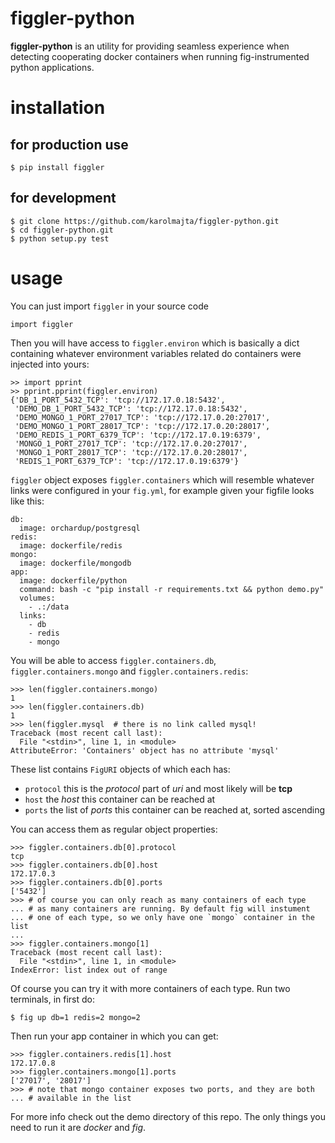 figgler-python
==============

**figgler-python** is an utility for providing seamless experience
when detecting cooperating docker containers when running fig-instrumented
python applications.

# installation

## for production use

    $ pip install figgler

## for development

    $ git clone https://github.com/karolmajta/figgler-python.git
    $ cd figgler-python.git
    $ python setup.py test

# usage

You can just import `figgler` in your source code

    import figgler

Then you will have access to `figgler.environ` which is basically
a dict containing whatever environment variables related do containers
were injected into yours:

    >> import pprint
    >> pprint.pprint(figgler.environ)
    {'DB_1_PORT_5432_TCP': 'tcp://172.17.0.18:5432',
     'DEMO_DB_1_PORT_5432_TCP': 'tcp://172.17.0.18:5432',
     'DEMO_MONGO_1_PORT_27017_TCP': 'tcp://172.17.0.20:27017',
     'DEMO_MONGO_1_PORT_28017_TCP': 'tcp://172.17.0.20:28017',
     'DEMO_REDIS_1_PORT_6379_TCP': 'tcp://172.17.0.19:6379',
     'MONGO_1_PORT_27017_TCP': 'tcp://172.17.0.20:27017',
     'MONGO_1_PORT_28017_TCP': 'tcp://172.17.0.20:28017',
     'REDIS_1_PORT_6379_TCP': 'tcp://172.17.0.19:6379'}

`figgler` object exposes `figgler.containers` which will resemble
whatever links were configured in your `fig.yml`, for example
given your figfile looks like this:

    db:
      image: orchardup/postgresql
    redis:
      image: dockerfile/redis
    mongo:
      image: dockerfile/mongodb
    app:
      image: dockerfile/python
      command: bash -c "pip install -r requirements.txt && python demo.py"
      volumes:
        - .:/data
      links:
        - db
        - redis
        - mongo

You will be able to access `figgler.containers.db`, `figgler.containers.mongo`
and `figgler.containers.redis`:

    >>> len(figgler.containers.mongo)
    1
    >>> len(figgler.containers.db)
    1
    >>> len(figgler.mysql  # there is no link called mysql!
    Traceback (most recent call last):
      File "<stdin>", line 1, in <module>
    AttributeError: 'Containers' object has no attribute 'mysql'

These list contains `FigURI` objects of which each has:

  - `protocol` this is the *protocol* part of *uri* and most likely will
     be **tcp**
  - `host` the *host* this container can be reached at
  - `ports` the list of *ports* this container can be reached at, sorted ascending

You can access them as regular object properties:

    >>> figgler.containers.db[0].protocol
    tcp
    >>> figgler.containers.db[0].host
    172.17.0.3
    >>> figgler.containers.db[0].ports
    ['5432']
    >>> # of course you can only reach as many containers of each type 
    ... # as many containers are running. By default fig will instument
    ... # one of each type, so we only have one `mongo` container in the list
    ...
    >>> figgler.containers.mongo[1]
    Traceback (most recent call last):
      File "<stdin>", line 1, in <module>
    IndexError: list index out of range    

Of course you can try it with more containers of each type. Run two terminals,
in first do:

    $ fig up db=1 redis=2 mongo=2

Then run your app container in which you can get:

    >>> figgler.containers.redis[1].host
    172.17.0.8
    >>> figgler.containers.mongo[1].ports
    ['27017', '28017']
    >>> # note that mongo container exposes two ports, and they are both
    ... # available in the list

For more info check out the demo directory of this repo. The only things you need
to run it are *docker* and *fig*.
